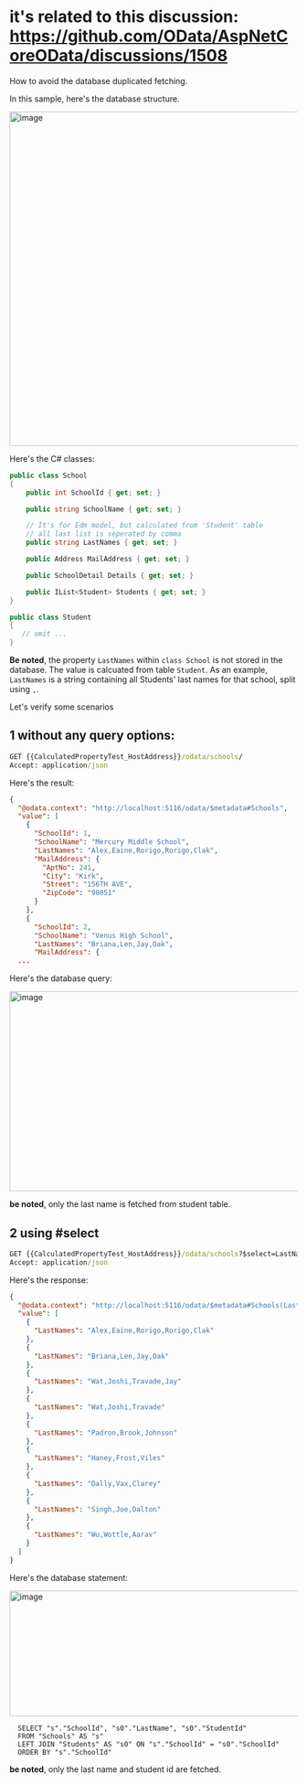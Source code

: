 # it's related to this discussion: https://github.com/OData/AspNetCoreOData/discussions/1508

How to avoid the database duplicated fetching.

In this sample, here's the database structure.

<img width="761" height="585" alt="image" src="https://github.com/user-attachments/assets/b48c2844-e48e-4999-99f2-e664cf27d0f8" />

Here's the C# classes:

```C#
public class School
{
    public int SchoolId { get; set; }

    public string SchoolName { get; set; }

    // It's for Edm model, but calculated from 'Student' table
    // all last list is seperated by comma
    public string LastNames { get; set; }

    public Address MailAddress { get; set; }

    public SchoolDetail Details { get; set; }

    public IList<Student> Students { get; set; }
}

public class Student
{
   // omit ...
}
```
**Be noted**, the property `LastNames` within `class School` is not stored in the database.
The value is calcuated from table `Student`. As an example, `LastNames` is a string containing all Students' last names for that school, split using `,`.

Let's verify some scenarios

## 1 without any query options:

```cmd
GET {{CalculatedPropertyTest_HostAddress}}/odata/schools/
Accept: application/json
```

Here's the result:

```json
{
  "@odata.context": "http://localhost:5116/odata/$metadata#Schools",
  "value": [
    {
      "SchoolId": 1,
      "SchoolName": "Mercury Middle School",
      "LastNames": "Alex,Eaine,Rorigo,Rorigo,Clak",
      "MailAddress": {
        "AptNo": 241,
        "City": "Kirk",
        "Street": "156TH AVE",
        "ZipCode": "98051"
      }
    },
    {
      "SchoolId": 2,
      "SchoolName": "Venus High School",
      "LastNames": "Briana,Len,Jay,Oak",
      "MailAddress": {
  ...
```

Here's the database query:

<img width="2462" height="350" alt="image" src="https://github.com/user-attachments/assets/4b5e677a-905f-4ced-913a-1136cd705873" />

**be noted**, only the last name is fetched from student table.

## 2 using #select

```cmd
GET {{CalculatedPropertyTest_HostAddress}}/odata/schools?$select=LastNames
Accept: application/json
```

Here's the response:
```json
{
  "@odata.context": "http://localhost:5116/odata/$metadata#Schools(LastNames)",
  "value": [
    {
      "LastNames": "Alex,Eaine,Rorigo,Rorigo,Clak"
    },
    {
      "LastNames": "Briana,Len,Jay,Oak"
    },
    {
      "LastNames": "Wat,Joshi,Travade,Jay"
    },
    {
      "LastNames": "Wat,Joshi,Travade"
    },
    {
      "LastNames": "Padron,Brook,Johnson"
    },
    {
      "LastNames": "Haney,Frost,Viles"
    },
    {
      "LastNames": "Dally,Vax,Clarey"
    },
    {
      "LastNames": "Singh,Joe,Dalton"
    },
    {
      "LastNames": "Wu,Wottle,Aarav"
    }
  ]
}
```

Here's the database statement:

<img width="1486" height="220" alt="image" src="https://github.com/user-attachments/assets/599e8100-f6a4-4bfb-8cbc-11298906318b" />

      SELECT "s"."SchoolId", "s0"."LastName", "s0"."StudentId"
      FROM "Schools" AS "s"
      LEFT JOIN "Students" AS "s0" ON "s"."SchoolId" = "s0"."SchoolId"
      ORDER BY "s"."SchoolId"

**be noted**, only the last name and student id are fetched.

